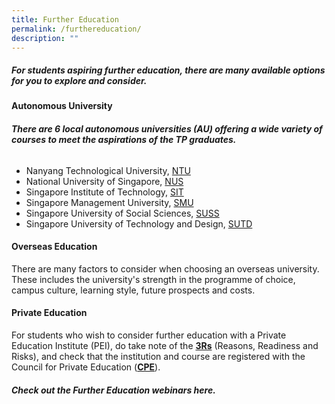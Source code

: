 ```yaml
---
title: Further Education
permalink: /furthereducation/
description: ""
---
```

##### **For students aspiring further education, there are many available options for you to explore and consider.**

#### **Autonomous University**
###### **There are 6 local autonomous universities (AU) offering a wide variety of courses to meet the aspirations of the TP graduates.**

- Nanyang Technological University, [NTU](https://www.ntu.edu.sg/admissions) 
- National University of Singapore, [NUS](https://www.nus.edu.sg/oam/) 
- Singapore Institute of Technology, [SIT](https://www.singaporetech.edu.sg/) 
- Singapore Management University, [SMU](https://www.smu.edu.sg/)
- Singapore University of Social Sciences, [SUSS](https://www.suss.edu.sg/) 
- Singapore University of Technology and Design, [SUTD](https://www.sutd.edu.sg/)

#### **Overseas Education**
There are many factors to consider when choosing an overseas university. These includes the university's strength in the programme of choice, campus culture, learning style, future prospects and costs.

#### **Private Education**
For students who wish to consider further education with a Private Education Institute (PEI), do take note of the [**3Rs**](https://www.ssg.gov.sg/cpe/student-services/student-resources/key-facts-you-should-know/3Rs.html "https://www.ssg.gov.sg/cpe/student-services/student-resources/key-facts-you-should-know/3Rs.html") (Reasons, Readiness and Risks), and check that the institution and course are registered with the Council for Private Education ([**CPE**](https://www.ssg.gov.sg/cpe/pei.html)).

##### **Check out the Further Education webinars here.**